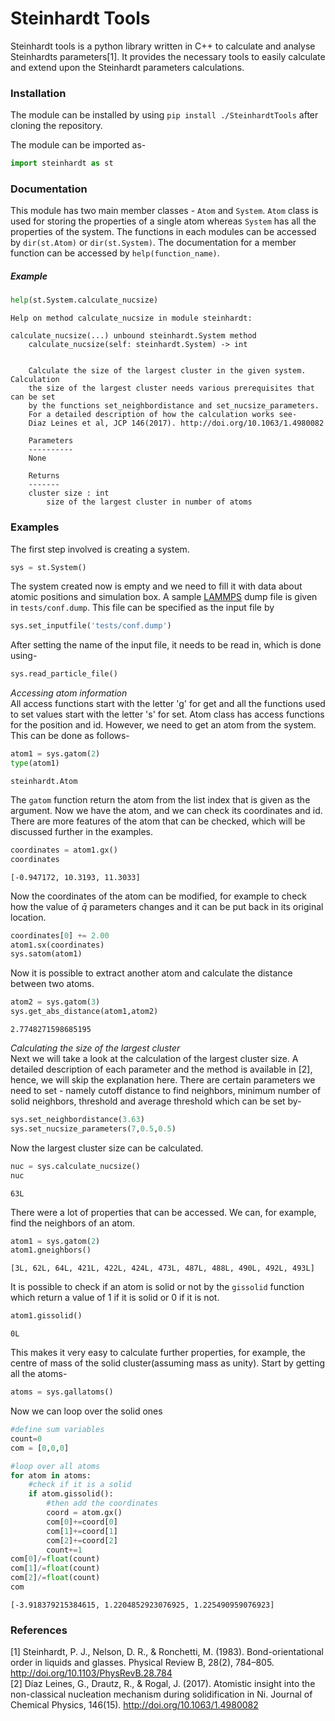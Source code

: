 
# Steinhardt Tools

Steinhardt tools is a python library written in C++ to calculate and analyse Steinhardts parameters[1]. It provides the necessary tools to easily calculate and extend upon the Steinhardt parameters calculations.

### Installation

The module can be installed by using `pip install ./SteinhardtTools` after cloning the repository.

The module can be imported as-


```python
import steinhardt as st
```

### Documentation

This module has two main member classes - `Atom` and `System`. `Atom` class is used for storing the properties of a single atom whereas `System` has all the properties of the system. The functions in each modules can be accessed by
`dir(st.Atom)` or `dir(st.System)`. The documentation for a member function can be accessed by `help(function_name)`. 

##### Example


```python
help(st.System.calculate_nucsize)
```

    Help on method calculate_nucsize in module steinhardt:
    
    calculate_nucsize(...) unbound steinhardt.System method
        calculate_nucsize(self: steinhardt.System) -> int
        
        
        Calculate the size of the largest cluster in the given system. Calculation
        the size of the largest cluster needs various prerequisites that can be set
        by the functions set_neighbordistance and set_nucsize_parameters. 
        For a detailed description of how the calculation works see-
        Diaz Leines et al, JCP 146(2017). http://doi.org/10.1063/1.4980082
        
        Parameters
        ----------
        None
        
        Returns
        -------
        cluster size : int
            size of the largest cluster in number of atoms
    


### Examples

The first step involved is creating a system.


```python
sys = st.System()
```

The system created now is empty and we need to fill it with data about atomic positions and simulation box. A sample [LAMMPS](https://lammps.sandia.gov/) dump file is given in `tests/conf.dump`. This file can be specified as the input file by 


```python
sys.set_inputfile('tests/conf.dump')
```

After setting the name of the input file, it needs to be read in, which is done using-


```python
sys.read_particle_file()
```

*Accessing atom information*  
All access functions start with the letter 'g' for get and all the functions used to set values start with the letter 's' for set. Atom class has access functions for the position and id. However, we need to get an atom from the system. This can be done as follows- 



```python
atom1 = sys.gatom(2)
type(atom1)
```




    steinhardt.Atom



The `gatom` function return the atom from the list index that is given as the argument. Now we have the atom, and we can check its coordinates and id. There are more features of the atom that can be checked, which will be discussed further in the examples.


```python
coordinates = atom1.gx()
coordinates
```




    [-0.947172, 10.3193, 11.3033]



Now the coordinates of the atom can be modified, for example to check how the value of $\bar{q}$ parameters changes and it can be put back in its original location.


```python
coordinates[0] += 2.00
atom1.sx(coordinates)
sys.satom(atom1)
```

Now it is possible to extract another atom and calculate the distance between two atoms.


```python
atom2 = sys.gatom(3)
sys.get_abs_distance(atom1,atom2)
```




    2.7748271598685195



*Calculating the size of the largest cluster*  
Next we will take a look at the calculation of the largest cluster size. A detailed description of each parameter and the method is available in [2], hence, we will skip the explanation here. There are certain parameters we need to set - namely cutoff distance to find neighbors, minimum number of solid neighbors, threshold and average threshold which can be set by-



```python
sys.set_neighbordistance(3.63)
sys.set_nucsize_parameters(7,0.5,0.5)
```

Now the largest cluster size can be calculated.


```python
nuc = sys.calculate_nucsize()
nuc
```




    63L



There were a lot of properties that can be accessed. We can, for example, find the neighbors of an atom.


```python
atom1 = sys.gatom(2)
atom1.gneighbors()
```




    [3L, 62L, 64L, 421L, 422L, 424L, 473L, 487L, 488L, 490L, 492L, 493L]



It is possible to check if an atom is solid or not by the `gissolid` function which return a value of 1 if it is solid or 0 if it is not. 


```python
atom1.gissolid()
```




    0L



This makes it very easy to calculate further properties, for example, the centre of mass of the solid cluster(assuming mass as unity). Start by getting all the atoms-


```python
atoms = sys.gallatoms()
```

Now we can loop over the solid ones


```python
#define sum variables
count=0
com = [0,0,0]

#loop over all atoms
for atom in atoms:
    #check if it is a solid
    if atom.gissolid():
        #then add the coordinates
        coord = atom.gx()
        com[0]+=coord[0]
        com[1]+=coord[1]
        com[2]+=coord[2]
        count+=1
com[0]/=float(count)
com[1]/=float(count)
com[2]/=float(count)
com
```




    [-3.918379215384615, 1.2204852923076925, 1.225490959076923]





### References

[1] Steinhardt, P. J., Nelson, D. R., & Ronchetti, M. (1983). Bond-orientational order in liquids and glasses. Physical Review B, 28(2), 784–805. http://doi.org/10.1103/PhysRevB.28.784  
[2] Díaz Leines, G., Drautz, R., & Rogal, J. (2017). Atomistic insight into the non-classical nucleation mechanism during solidification in Ni. Journal of Chemical Physics, 146(15). http://doi.org/10.1063/1.4980082
